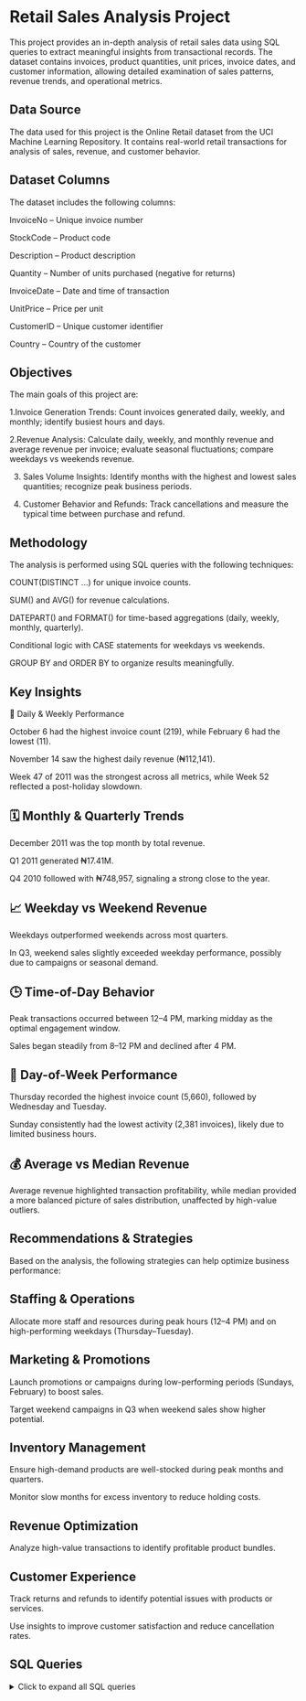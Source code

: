 # Retail Sales Analysis Project

This project provides an in-depth analysis of retail sales data using SQL queries to extract meaningful insights from transactional records. The dataset contains invoices, product quantities, unit prices, invoice dates, and customer information, allowing detailed examination of sales patterns, revenue trends, and operational metrics.

## Data Source

The data used for this project is the Online Retail dataset
 from the UCI Machine Learning Repository. It contains real-world retail transactions for analysis of sales, revenue, and customer behavior.

## Dataset Columns

The dataset includes the following columns:

InvoiceNo – Unique invoice number

StockCode – Product code

Description – Product description

Quantity – Number of units purchased (negative for returns)

InvoiceDate – Date and time of transaction

UnitPrice – Price per unit

CustomerID – Unique customer identifier

Country – Country of the customer

## Objectives

The main goals of this project are:

1.Invoice Generation Trends: Count invoices generated daily, weekly, and monthly; identify busiest hours and days.

2.Revenue Analysis: Calculate daily, weekly, and monthly revenue and average revenue per invoice; evaluate seasonal fluctuations; compare weekdays vs weekends revenue.

3. Sales Volume Insights: Identify months with the highest and lowest sales quantities; recognize peak business periods.

4. Customer Behavior and Refunds: Track cancellations and measure the typical time between purchase and refund.

## Methodology

The analysis is performed using SQL queries with the following techniques:

COUNT(DISTINCT ...) for unique invoice counts.

SUM() and AVG() for revenue calculations.

DATEPART() and FORMAT() for time-based aggregations (daily, weekly, monthly, quarterly).

Conditional logic with CASE statements for weekdays vs weekends.

GROUP BY and ORDER BY to organize results meaningfully.

## Key Insights
📅 Daily & Weekly Performance

October 6 had the highest invoice count (219), while February 6 had the lowest (11).

November 14 saw the highest daily revenue (₦112,141).

Week 47 of 2011 was the strongest across all metrics, while Week 52 reflected a post-holiday slowdown.

## 🗓️ Monthly & Quarterly Trends

December 2011 was the top month by total revenue.

Q1 2011 generated ₦17.41M.

Q4 2010 followed with ₦748,957, signaling a strong close to the year.

## 📈 Weekday vs Weekend Revenue

Weekdays outperformed weekends across most quarters.

In Q3, weekend sales slightly exceeded weekday performance, possibly due to campaigns or seasonal demand.

## 🕒 Time-of-Day Behavior

Peak transactions occurred between 12–4 PM, marking midday as the optimal engagement window.

Sales began steadily from 8–12 PM and declined after 4 PM.

## 📆 Day-of-Week Performance

Thursday recorded the highest invoice count (5,660), followed by Wednesday and Tuesday.

Sunday consistently had the lowest activity (2,381 invoices), likely due to limited business hours.

## 💰 Average vs Median Revenue

Average revenue highlighted transaction profitability, while median provided a more balanced picture of sales distribution, unaffected by high-value outliers.

## Recommendations & Strategies

Based on the analysis, the following strategies can help optimize business performance:

## Staffing & Operations

Allocate more staff and resources during peak hours (12–4 PM) and on high-performing weekdays (Thursday–Tuesday).

## Marketing & Promotions

Launch promotions or campaigns during low-performing periods (Sundays, February) to boost sales.

Target weekend campaigns in Q3 when weekend sales show higher potential.

## Inventory Management

Ensure high-demand products are well-stocked during peak months and quarters.

Monitor slow months for excess inventory to reduce holding costs.

## Revenue Optimization

Analyze high-value transactions to identify profitable product bundles.

## Customer Experience

Track returns and refunds to identify potential issues with products or services.

Use insights to improve customer satisfaction and reduce cancellation rates.


## SQL Queries

<details>
<summary>Click to expand all SQL queries</summary>

```sql
-- How many invoices were generated per day, week, and month?

-- Daily
SELECT COUNT(DISTINCT InvoiceNo) AS InvoiceCount 
FROM class.dbo.Retail1;

SELECT 
  CAST(InvoiceDate AS DATE) AS Day,
  COUNT(DISTINCT InvoiceNo) AS InvoiceCount  
FROM class.dbo.Retail1
GROUP BY CAST(InvoiceDate AS DATE)
ORDER BY COUNT(DISTINCT InvoiceNo);

-- Weekly
SELECT 
  DATEPART(week, InvoiceDate) AS WeekNum,
  DATEPART(year, InvoiceDate) AS YearNum,
  COUNT(DISTINCT InvoiceNo) AS InvoiceCount
FROM class.dbo.Retail1
GROUP BY DATEPART(week, InvoiceDate), DATEPART(year, InvoiceDate)
ORDER BY COUNT(DISTINCT InvoiceNo) DESC;

-- Monthly
SELECT 
  FORMAT(InvoiceDate, 'yyyy-MM') AS Month,
  COUNT(DISTINCT InvoiceNo) AS InvoiceCount
FROM class.dbo.Retail1
GROUP BY FORMAT(InvoiceDate, 'yyyy-MM')
ORDER BY COUNT(DISTINCT InvoiceNo);

-- Daily Revenue
SELECT
    FORMAT(InvoiceDate, 'yyyy-MM-dd') as daily,  
    SUM(Quantity * UnitPrice) AS Revenue,
    AVG(Quantity * UnitPrice) AS AverageRevenue
FROM class.dbo.Retail1
GROUP BY FORMAT(InvoiceDate, 'yyyy-MM-dd')
ORDER BY SUM(Quantity * UnitPrice) DESC;

-- Weekly Revenue
SELECT
    DATEPART(week, InvoiceDate),
    DATEPART(year, InvoiceDate),
    SUM(Quantity * UnitPrice) AS Revenue,
    AVG(Quantity * UnitPrice) AS AverageRevenue
FROM class.dbo.Retail1
GROUP BY DATEPART(week, InvoiceDate), DATEPART(year, InvoiceDate)
ORDER BY SUM(Quantity * UnitPrice) DESC;

-- Monthly Revenue
SELECT
    FORMAT(InvoiceDate, 'yyyy-MM') AS Month,
    DATEPART(year, InvoiceDate) AS Year,
    SUM(Quantity * UnitPrice) AS Revenue,
    AVG(Quantity * UnitPrice) AS AverageRevenue
FROM class.dbo.Retail1
GROUP BY FORMAT(InvoiceDate, 'yyyy-MM'), DATEPART(year, InvoiceDate)
ORDER BY SUM(Quantity * UnitPrice) DESC;

-- Trend of Total Revenue Over Time
SELECT
    FORMAT(InvoiceDate, 'yyyy-MM') AS Month,
    FORMAT(InvoiceDate, 'yyyy-MM-dd') AS daily,
    DATEPART(week, InvoiceDate) AS WeekNum,
    DATEPART(year, InvoiceDate) AS Year,
    SUM(Quantity * UnitPrice) AS Revenue
FROM class.dbo.Retail1
GROUP BY FORMAT(InvoiceDate, 'yyyy-MM'),
         FORMAT(InvoiceDate, 'yyyy-MM-dd'),
         DATEPART(week, InvoiceDate),
         DATEPART(year, InvoiceDate);

-- Busiest Hours of the Day
SELECT 
  DATEPART(hour, InvoiceDate) AS HourOfDay,
  COUNT(DISTINCT InvoiceNo) AS InvoiceCount
FROM class.dbo.Retail1
GROUP BY DATEPART(hour, InvoiceDate)
ORDER BY InvoiceCount DESC;

-- Day of the Week with Highest Orders
SELECT
  DATENAME(weekday, InvoiceDate) AS DayOf_Week,
  COUNT(DISTINCT InvoiceNo) AS InvoiceCount
FROM class.dbo.Retail1
GROUP BY DATENAME(weekday, InvoiceDate)
ORDER BY InvoiceCount DESC;

-- Seasonal Patterns (Quarterly Revenue)
SELECT 
  CONCAT('Q', DATEPART(quarter, InvoiceDate)) AS Quarter,
  DATEPART(year, InvoiceDate) AS Year,
  SUM(Quantity * UnitPrice) AS Revenue
FROM class.dbo.Retail1
GROUP BY DATEPART(quarter, InvoiceDate), DATEPART(year, InvoiceDate)
ORDER BY Revenue DESC;

-- Revenue: Weekdays vs Weekends
SELECT 
  CASE 
    WHEN DATENAME(weekday, InvoiceDate) IN ('Saturday', 'Sunday') THEN 'Weekend'
    ELSE 'Weekday'
  END AS DayType,
  DATEPART(quarter, InvoiceDate) AS Quarter,
  SUM(Quantity * UnitPrice) AS Revenue
FROM class.dbo.Retail1
GROUP BY CASE 
           WHEN DATENAME(weekday, InvoiceDate) IN ('Saturday', 'Sunday') THEN 'Weekend'
           ELSE 'Weekday'
         END,
         DATEPART(quarter, InvoiceDate)
ORDER BY DayType;

-- Months with Highest and Lowest Sales Volume
SELECT TOP 1
    DATENAME(month, InvoiceDate) AS MonthDate,
    DATEPART(year, InvoiceDate) AS YearDate,
    SUM(Quantity) AS Quantity,
    SUM(Quantity * UnitPrice) AS Revenue
FROM class.dbo.Retail1
GROUP BY DATENAME(month, InvoiceDate), DATEPART(year, InvoiceDate)
ORDER BY Quantity DESC;

SELECT TOP 1
    DATENAME(month, InvoiceDate) AS MonthDate,
    DATEPART(year, InvoiceDate) AS YearDate,
    SUM(Quantity) AS Quantity,
    SUM(Quantity * UnitPrice) AS Revenue
FROM class.dbo.Retail1
GROUP BY DATENAME(month, InvoiceDate), DATEPART(year, InvoiceDate)
ORDER BY Quantity ASC;

-- Cancellations (Negative Quantities)
SELECT COUNT(*) AS CancellationsCount
FROM class.dbo.Retail1
WHERE Quantity < 0;

SELECT
  DATENAME(month, InvoiceDate) AS Month,
  DATENAME(year, InvoiceDate) AS Year,
  COUNT(*) AS Cancellations
FROM class.dbo.Retail1
WHERE Quantity < 0
GROUP BY DATENAME(month, InvoiceDate), DATENAME(year, InvoiceDate)
ORDER BY COUNT(*);

-- Refund Span for Customers
SELECT 
  CustomerID,
  StockCode,
  MIN(InvoiceDate) AS FirstRefundDate,
  MAX(InvoiceDate) AS LastRefundDate,
  DATEDIFF(day, MIN(InvoiceDate), MAX(InvoiceDate)) AS RefundSpan
FROM class.dbo.Retail1
WHERE Quantity < 0
GROUP BY CustomerID, StockCode;
</details>


